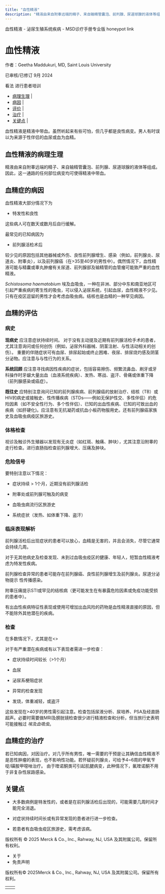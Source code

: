```yaml
---
title: "血性精液"
description: "精液由来自附睾远端的精子、来自输精管囊泡、前列腺、尿道球腺的液体等组成。因此，这一通路的任何部位病变均可使得精液中带血。"
---
```


﻿血性精液 \- 泌尿生殖系统疾病 \- MSD诊疗手册专业版 honeypot link

# 血性精液

作者：Geetha Maddukuri, MD, Saint Louis University

已审核/已修订 9月 2024

看法 进行患者培训

- [病理生理](#病理生理_v1049106_zh) \|
- [病因](#病因_v1049109_zh) \|
- [评价](#评价_v1049123_zh) \|
- [治疗](#治疗_v1049165_zh) \|
- [关键点](#关键点_v1049168_zh) \|

血性精液是精液中带血。虽然听起来有些可怕，但几乎都是良性病变。男人有时误以为来源于性伴侣的血尿或血为血精。

## 血性精液的病理生理

精液由来自附睾远端的精子、来自输精管囊泡、前列腺、尿道球腺的液体等组成。因此，这一通路的任何部位病变均可使得精液中带血。

## 血精症的病因

血性精液大部分情况下为

- 特发性和良性


这些病人可在数天或数月后自行缓解。

最常见的已知病因为

- 前列腺活检术后


较少见的原因包括其他器械或外伤、良性前列腺增生、感染（例如，前列腺炎、尿道炎、附睾炎），以及前列腺癌（在>35至40岁的男性中）。偶然情况下，血性精液可能与精囊或睾丸肿瘤有关尿道、前列腺部及输精管的血管瘤可能致严重的血性精液。

_Schistosoma haematobium_ 埃及血吸虫，一种在非洲、部分中东和南亚地区可引起严重疾病的寄生性的吸虫，可以侵入泌尿系统，引起血尿，血性精液不少见。只有在疫区逗留的男性才会考虑血吸虫病。结核也是血精的一种罕见病因。

## 血精的评估

### 病史

**现病史** 应注意症状持续时间。 对于没有主动提及近期有前列腺活检手术的患者，尤其注意询问或任何创伤（例如，泌尿外科器械、阴茎注射、与性活动相关的创伤）。 重要的伴随症状可有血尿、排尿起始或终止困难、夜尿、排尿烧灼感及阴茎分泌物。应注意与与性行为的关系。

**系统回顾** 应注意寻找病因性疾病的症状，包括容易擦伤、频繁流鼻血、刷牙或牙科操作时牙龈大量出血（血液系统疾病）、发热、寒战、盗汗、骨痛或体重下降（前列腺感染或癌症）。

**既往史** 应特别注意询问已知的前列腺疾病、前列腺癌的放射治疗、结核（TB）或HIV的病史或接触史、性传播疾病（STDs——例如无保护性交、多性伴侣）的危险因素（如不安全性行为、多个性伴侣）、已知的出血性疾病、已知的可致出血的疾病（如肝硬化)。应注意有无抗凝药或抗血小板药物服用史。还有前列腺癌家族史及血吸虫病疫区旅游史。

### 体格检查

视诊及触诊外生殖器以发现有无炎症（如红斑、触痛、肿块），尤其注意沿附睾的走行检查。进行直肠指检查前列腺增大、压痛及肿块。

### 危险信号

要特别注意以下情况：

- 症状持续 > 1个月，近期没有前列腺活检

- 附睾处或前列腺可触及的病变

- 血吸虫病流行区旅游史

- 系统症状（发热、如体重下降、盗汗）


### 临床表现解析

前列腺活检后出现症状的患者可以放心，血精是无害的，并且会消失，尽管它通常会持续几周。

对于无其他病史及检查发现、未到过血吸虫疫区的健康、年轻人，短暂血性精液考虑为特发性疾病。

前列腺检查异常的患者可能存在前列腺癌、良性前列腺增生及前列腺炎。尿道分泌物提示 性传播感染。

附睾压痛提示STI或罕见的结核病（更可能发生在有暴露危险因素或免疫功能受损的患者中）。

有出血性疾病特征性表现或使用可增加出血风险的药物是血性精液直接的原因，但不能除外其他潜在的疾病。

### 检查

在多数情况下，尤其是在<>

对于有严重潜在疾病或有以下表现者需进一步检查：

- 症状持续时间较长（>1个月）

- 血尿

- 泌尿系梗阻症状

- 异常的检查发现

- 发烧，体重减轻，或盗汗


这些发现在>40岁的男性需引起注意。检查包括尿液分析、尿培养、PSA及经直肠超声。必要时需要做MRI及膀胱镜检查很少进行精液检查和分析，但当旅行史表明可能接触过 _埃及血吸虫_。

## 血精症的治疗

若已知病因，对因治疗。对几乎所有男性，唯一需要的干预是让其确信血性精液不是恶性肿瘤的表现，也不影响性功能。若怀疑前列腺炎，可给予4~6周的甲氧苄啶/磺胺甲噁唑治疗。 由于喹诺酮类可引起肌腱病变，此种情况下，氟喹诺酮不用于非复杂性尿路感染。

## 关键点

- 大多数病例是特发性的，或者是在前列腺活检后出现的，可能需要几周时间才能完全消退。

- 对症状持续时间长或有异常发现的患者进行进一步检查。

- 若患者有血吸虫疫区旅游史，需考虑该病。




版权所有 © 2025
Merck & Co., Inc., Rahway, NJ, USA 及其附属公司。保留所有权利。

- 关于
- 免责声明

版权所有© 2025Merck & Co., Inc., Rahway, NJ, USA 及其附属公司。保留所有权利。

|     |     |
| --- | --- |
|  |  |